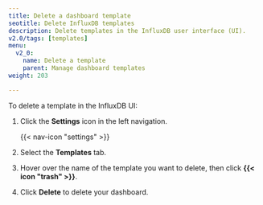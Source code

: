 ```yaml
---
title: Delete a dashboard template
seotitle: Delete InfluxDB templates
description: Delete templates in the InfluxDB user interface (UI).
v2.0/tags: [templates]
menu:
  v2_0:
    name: Delete a template
    parent: Manage dashboard templates
weight: 203

---
```


To delete a template in the InfluxDB UI:

1. Click the **Settings** icon in the left navigation.

    {{< nav-icon "settings" >}}

2. Select the **Templates** tab.
3. Hover over the name of the template you want to delete, then click **{{< icon "trash" >}}**.    
3. Click **Delete** to delete your dashboard.
